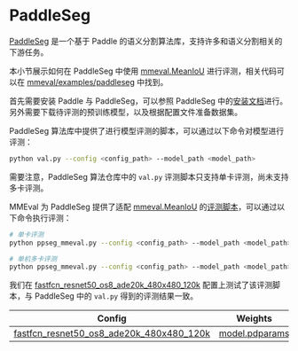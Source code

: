 # PaddleSeg

[PaddleSeg](https://github.com/PaddlePaddle/PaddleSeg) 是一个基于 Paddle 的语义分割算法库，支持许多和语义分割相关的下游任务。

本小节展示如何在 PaddleSeg 中使用 [mmeval.MeanIoU](mmeval.metrics.MeanIoU) 进行评测，相关代码可以在 [mmeval/examples/paddleseg](https://github.com/open-mmlab/mmeval/tree/main/examples/paddleseg) 中找到。

首先需要安装 Paddle 与 PaddleSeg，可以参照 PaddleSeg 中的[安装文档](https://github.com/PaddlePaddle/PaddleSeg/blob/release/2.6/docs/install_cn.md)进行。另外需要下载待评测的预训练模型，以及根据配置文件准备数据集。

PaddleSeg 算法库中提供了进行模型评测的脚本，可以通过以下命令对模型进行评测：

```bash
python val.py --config <config_path> --model_path <model_path>
```

需要注意，PaddleSeg 算法仓库中的 `val.py` 评测脚本只支持单卡评测，尚未支持多卡评测。

MMEval 为 PaddleSeg 提供了适配 [mmeval.MeanIoU](mmeval.metrics.MeanIoU) 的[评测脚本](https://github.com/open-mmlab/mmeval/blob/main/examples/paddleseg/ppseg_mmeval.py)，可以通过以下命令执行评测：

```bash
# 单卡评测
python ppseg_mmeval.py --config <config_path> --model_path <model_path>

# 单机多卡评测
python ppseg_mmeval.py --config <config_path> --model_path <model_path> --launcher paddle --num_process <num_gpus>
```

我们在 [fastfcn_resnet50_os8_ade20k_480x480_120k](https://github.com/PaddlePaddle/PaddleSeg/tree/release/2.6/configs/fastfcn) 配置上测试了该评测脚本，与 PaddleSeg 中的 `val.py` 得到的评测结果一致。

|                                         Config                                          |                                          Weights                                          |  mIoU  |  aAcc  | Kappa  | mDice  |
| :-------------------------------------------------------------------------------------: | :---------------------------------------------------------------------------------------: | :----: | :----: | :----: | :----: |
| [fastfcn_resnet50_os8_ade20k_480x480_120k](https://github.com/PaddlePaddle/PaddleSeg/blob/release/2.6/configs/fastfcn/fastfcn_resnet50_os8_ade20k_480x480_120k.yml) | [model.pdparams](https://bj.bcebos.com/paddleseg/dygraph/ade20k/fastfcn_resnet50_os8_ade20k_480x480_120k/model.pdparams) | 0.4373 | 0.8074 | 0.7928 | 0.5772 |
